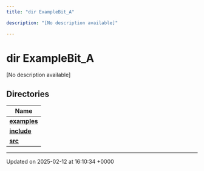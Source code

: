 ```yaml
---
title: "dir ExampleBit_A"

description: "[No description available]"

---
```


# dir ExampleBit_A

[No description available]

## Directories

| Name           |
| -------------- |
| **[examples](/documentation/code/files/dir_73419aae21f2790e2a34b6020470874c/#dir-examples)**  |
| **[include](/documentation/code/files/dir_423d22a8cf975e1790dba4f1c193fb44/#dir-include)**  |
| **[src](/documentation/code/files/dir_6c1cc9801ff9c991c4ce5d73ed166b87/#dir-src)**  |






-------------------------------

Updated on 2025-02-12 at 16:10:34 +0000

